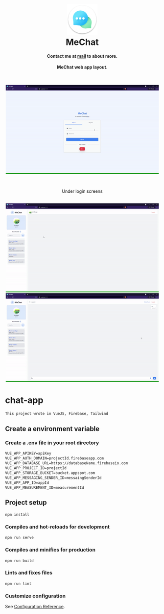 <h1 align="center">
<img alt="mechat_logo" title="mechat_logo" src="./docs/logo.png" width="100px" />
    <br>
    MeChat
</h1>

<h4 align="center">
Contact me at <a href="mailto:binhdlt.work@gmail.com">mail</a> to about more.
</h4>

<h4 align="center">
MeChat web app layout. 
</h4>

<br>
<p align="center">
 <img alt="mechat_screen1_preview" title="mechat_screen1_preview" src="./docs/gif_1.gif" width="500px"/><br>
</p>
<br>
<p align="center">
  Under login screens
</p>

<p align="center">
 <br>
   <img alt="mechat_screen2_preview" title="mechat_screen3_preview" src="./docs/gif_2.gif" width="500px"/>
  <img alt="mechat_screen3_preview" title="mechat_screen3_preview" src="./docs/gif_3.gif" width="500px"/>
</p>

# chat-app

    This project wrote in VueJS, Firebase, Tailwind

## Create a environment variable

### Create a .env file in your root directory

```
VUE_APP_APIKEY=apiKey
VUE_APP_AUTH_DOMAIN=projectId.firebaseapp.com
VUE_APP_DATABASE_URL=https://databaseName.firebaseio.com
VUE_APP_PROJECT_ID=projectId
VUE_APP_STORAGE_BUCKET=bucket.appspot.com
VUE_APP_MESSAGING_SENDER_ID=messaingSenderId
VUE_APP_APP_ID=appId
VUE_APP_MEASUREMENT_ID=measurementId
```

## Project setup

```
npm install
```

### Compiles and hot-reloads for development

```
npm run serve
```

### Compiles and minifies for production

```
npm run build
```

### Lints and fixes files

```
npm run lint
```

### Customize configuration

See [Configuration Reference](https://cli.vuejs.org/config/).
